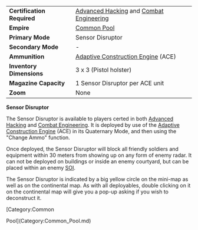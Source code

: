 |                            |                                                                                                                             |
| -------------------------- | --------------------------------------------------------------------------------------------------------------------------- |
| **Certification Required** | [Advanced Hacking](../certifications/Advanced_Hacking.md) and [Combat Engineering](../certifications/Combat_Engineering.md) |
| **Empire**                 | [Common Pool](../terminology/Common_Pool.md)                                                                                |
| **Primary Mode**           | Sensor Disruptor                                                                                                            |
| **Secondary Mode**         | \-                                                                                                                          |
| **Ammunition**             | [Adaptive Construction Engine](../weapons/Adaptive_Construction_Engine.md) (ACE)                                            |
| **Inventory Dimensions**   | 3 x 3 (Pistol holster)                                                                                                      |
| **Magazine Capacity**      | 1 Sensor Disruptor per ACE unit                                                                                             |
| **Zoom**                   | None                                                                                                                        |

**Sensor Disruptor**

The Sensor Disruptor is available to players certed in both
[Advanced Hacking](../certifications/Advanced_Hacking.md) and
[Combat Engineering](../certifications/Combat_Engineering.md). It is deployed by
use of the
[Adaptive Construction Engine](../weapons/Adaptive_Construction_Engine.md) (ACE)
in its Quaternary Mode, and then using the "Change Ammo" function.

Once deployed, the Sensor Disruptor will block all friendly soldiers and
equipment within 30 meters from showing up on any form of enemy radar. It can
not be deployed on buildings or inside an enemy courtyard, but can be placed
within an enemy [SOI](../locations/Sphere_of_Influence.md).

The Sensor Disruptor is indicated by a big yellow circle on the mini-map as well
as on the continental map. As with all deployables, double clicking on it on the
continental map will give you a pop-up asking if you wish to deconstruct it.

<!--[Category:Game Items](Category:Game_Items.md)--> [Category:Common

Pool](Category:Common_Pool.md)
